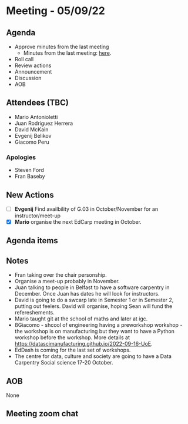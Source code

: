# Meeting - 05/09/22

## Agenda

* Approve minutes from the last meeting
   * Minutes from the last meeting: [here](https://github.com/edcarp/organising-committee/blob/main/minutes/2022/2022-09-05_EdCarp_Organising_Committee.md).
* Roll call
* Review actions
* Announcement
* Discussion
* AOB

## Attendees (TBC)

* Mario Antonioletti
* Juan Rodriguez Herrera
* David McKain
* Evgenij Belikov
* Giacomo Peru

###  Apologies
* Steven Ford
* Fran Baseby

## New Actions

- [ ] **Evgenij** Find availbility of G.03 in October/November for an instructor/meet-up
- [x] **Mario** organise the next EdCarp meeting in October.

## Agenda items


## Notes 

* Fran taking over the chair personship.
* Organise a meet-up probably in November.
* Juan talking to people in Belfast to have a software carpentry in December. Once Juan has dates he will look for instructors.
* David is going to do a swcarp late in Semester 1 or in Semester 2, putting out feelers. David will organise, hoping Sean will fund the refereshements. 
* Mario taught git at the school of maths and later at igc.
* ßGiacomo - shcool of engineering having a preworkshop workshop - the workshop is on manufacturing but they want to have a Python workshop before the workshop. More details at https://datascimanufacturing.github.io/2022-09-16-UoE.
* EdDash is coming for the last set of workshops. 
* The centre for data, culture and society are going to have a Data Carpentry Social science 17-20 October.


## AOB

None

## Meeting zoom chat

```

```
